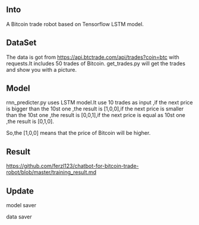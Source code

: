 

##  Into
A Bitcoin trade robot based on Tensorflow LSTM model.

##  DataSet
The data is got from https://api.btctrade.com/api/trades?coin=btc with requests.It includes 50 trades of Bitcoin.
get_trades.py will get the trades and show you with a picture.


##  Model
rnn_predicter.py uses LSTM model.It use 10 trades as input ,if the next price is bigger than the 10st one ,the result is [1,0,0],if the next price is smaller than the 10st one ,the result is [0,0,1],if the next price is equal as 10st one ,the result is [0,1,0].

So,the [1,0,0] means that the price of Bitcoin will be higher.

##  Result
https://github.com/ferzl123/chatbot-for-bitcoin-trade-robot/blob/master/training_result.md

## Update

model saver

data saver
